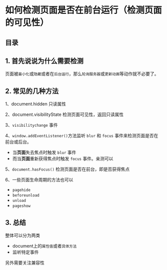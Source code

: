 
# 如何检测页面是否在前台运行（检测页面的可见性）


## 目录
<!-- toc -->
 ## 1. 首先说说为什么需要检测 

页面被`最小化`或`隐藏`或者在`后台运行`，那么`轮询服务器`或`更新动画`等动作就不必要了。

## 2. 常见的几种方法

1、document.hidden 只读属性

2、document.visibilityState 检测页面可见性，返回只读属性

3、`visibilitychange` 事件

4、`window.addEventListener()`方法监听 `blur` 和 `focus` 事件来检测页面是否在前台或后台。
- 当**页面**失去焦点时触发 `blur` 事件
- 而当**页面**重新获得焦点时触发 `focus` 事件。亲测可以

5、`document.hasFocus()` 检测页面是否在前台，即是否获得焦点

6、一些页面生命周期的方法也可以

- `pagehide`
- `beforeunload`
- `unload` 
- `pageshow`

## 3. 总结

整体可以分为两类 

- document上的`属性值`或者`具体方法` 
- 监听特定事件

另外需要关注兼容性

